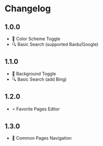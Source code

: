 # Changelog

## 1.0.0

- 🌙 Color Scheme Toggle
- 🔍 Basic Search (supported Baidu/Google)

## 1.1.0

- 🎴 Background Toggle
- 🔍 Basic Search (add Bing)

## 1.2.0

- ⭐ Favorite Pages Editor

## 1.3.0

- 📜 Common Pages Navigation
